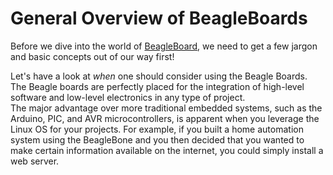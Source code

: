 # General Overview of BeagleBoards
Before we dive into the world of [BeagleBoard](https://beagleboard.org/), we need to get a few jargon and basic concepts out of our way first!


Let's have a look at _when_ one should consider using the Beagle Boards. <br>
The Beagle boards are perfectly placed for the integration of high-level software and low-level electronics in any type of project. <br>
The major advantage over more traditional embedded systems, such as the Arduino, PIC, and AVR microcontrollers, is apparent when you leverage the Linux OS for your projects. For example, if you built a home automation system using the BeagleBone and you then decided that you wanted to make certain information available on the internet, you could simply install a web server.
